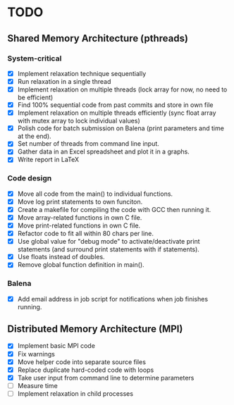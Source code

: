 # TODO

## Shared Memory Architecture (pthreads)

### System-critical
* [X] Implement relaxation technique sequentially
* [X] Run relaxation in a single thread
* [X] Implement relaxation on multiple threads (lock array for now, no need to be efficient)
* [X] Find 100% sequential code from past commits and store in own file
* [X] Implement relaxation on multiple threads efficiently (sync float array with mutex array to lock individual values)
* [X] Polish code for batch submission on Balena (print parameters and time at the end).
* [X] Set number of threads from command line input.
* [X] Gather data in an Excel spreadsheet and plot it in a graphs.
* [X] Write report in LaTeX

### Code design
* [X] Move all code from the main() to individual functions.
* [X] Move log print statements to own funciton.
* [X] Create a makefile for compiling the code with GCC then running it.
* [X] Move array-related functions in own C file.
* [X] Move print-related functions in own C file.
* [X] Refactor code to fit all within 80 chars per line.
* [X] Use global value for "debug mode" to activate/deactivate print statements (and surround print statements with if statements).
* [X] Use floats instead of doubles.
* [X] Remove global function definition in main().

### Balena
* [X] Add email address in job script for notifications when job finishes running.


## Distributed Memory Architecture (MPI)

* [X] Implement basic MPI code
* [X] Fix warnings
* [X] Move helper code into separate source files
* [X] Replace duplicate hard-coded code with loops
* [X] Take user input from command line to determine parameters
* [ ] Measure time
* [ ] Implement relaxation in child processes